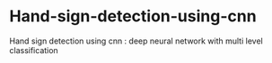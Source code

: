 # Hand-sign-detection-using-cnn
Hand sign detection using cnn : deep neural network with multi level classification
